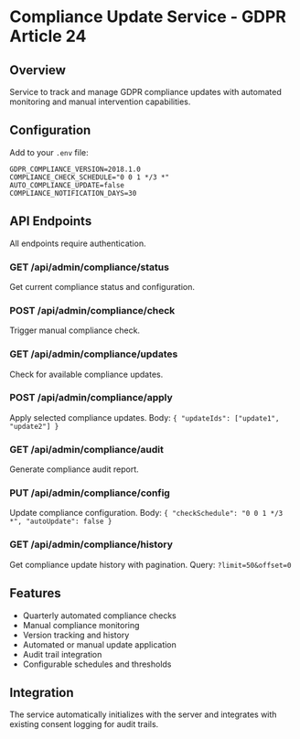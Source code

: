 # Compliance Update Service - GDPR Article 24

## Overview

Service to track and manage GDPR compliance updates with automated monitoring and manual intervention capabilities.

## Configuration

Add to your `.env` file:

```env
GDPR_COMPLIANCE_VERSION=2018.1.0
COMPLIANCE_CHECK_SCHEDULE="0 0 1 */3 *"
AUTO_COMPLIANCE_UPDATE=false
COMPLIANCE_NOTIFICATION_DAYS=30
```

## API Endpoints

All endpoints require authentication.

### GET /api/admin/compliance/status

Get current compliance status and configuration.

### POST /api/admin/compliance/check

Trigger manual compliance check.

### GET /api/admin/compliance/updates

Check for available compliance updates.

### POST /api/admin/compliance/apply

Apply selected compliance updates.
Body: `{ "updateIds": ["update1", "update2"] }`

### GET /api/admin/compliance/audit

Generate compliance audit report.

### PUT /api/admin/compliance/config

Update compliance configuration.
Body: `{ "checkSchedule": "0 0 1 */3 *", "autoUpdate": false }`

### GET /api/admin/compliance/history

Get compliance update history with pagination.
Query: `?limit=50&offset=0`

## Features

- Quarterly automated compliance checks
- Manual compliance monitoring
- Version tracking and history
- Automated or manual update application
- Audit trail integration
- Configurable schedules and thresholds

## Integration

The service automatically initializes with the server and integrates with existing consent logging for audit trails.
